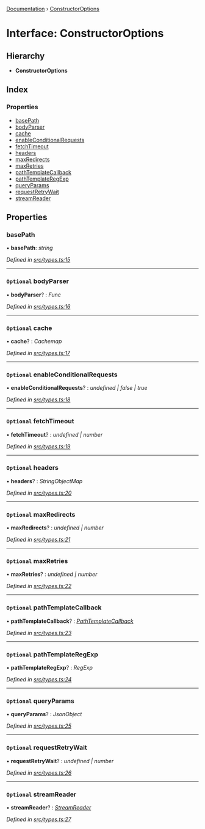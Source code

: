 [Documentation](../README.md) › [ConstructorOptions](constructoroptions.md)

# Interface: ConstructorOptions

## Hierarchy

* **ConstructorOptions**

## Index

### Properties

* [basePath](constructoroptions.md#basepath)
* [bodyParser](constructoroptions.md#optional-bodyparser)
* [cache](constructoroptions.md#optional-cache)
* [enableConditionalRequests](constructoroptions.md#optional-enableconditionalrequests)
* [fetchTimeout](constructoroptions.md#optional-fetchtimeout)
* [headers](constructoroptions.md#optional-headers)
* [maxRedirects](constructoroptions.md#optional-maxredirects)
* [maxRetries](constructoroptions.md#optional-maxretries)
* [pathTemplateCallback](constructoroptions.md#optional-pathtemplatecallback)
* [pathTemplateRegExp](constructoroptions.md#optional-pathtemplateregexp)
* [queryParams](constructoroptions.md#optional-queryparams)
* [requestRetryWait](constructoroptions.md#optional-requestretrywait)
* [streamReader](constructoroptions.md#optional-streamreader)

## Properties

###  basePath

• **basePath**: *string*

*Defined in [src/types.ts:15](https://github.com/dylanaubrey/getta/blob/5360e2b/src/types.ts#L15)*

___

### `Optional` bodyParser

• **bodyParser**? : *Func*

*Defined in [src/types.ts:16](https://github.com/dylanaubrey/getta/blob/5360e2b/src/types.ts#L16)*

___

### `Optional` cache

• **cache**? : *Cachemap*

*Defined in [src/types.ts:17](https://github.com/dylanaubrey/getta/blob/5360e2b/src/types.ts#L17)*

___

### `Optional` enableConditionalRequests

• **enableConditionalRequests**? : *undefined | false | true*

*Defined in [src/types.ts:18](https://github.com/dylanaubrey/getta/blob/5360e2b/src/types.ts#L18)*

___

### `Optional` fetchTimeout

• **fetchTimeout**? : *undefined | number*

*Defined in [src/types.ts:19](https://github.com/dylanaubrey/getta/blob/5360e2b/src/types.ts#L19)*

___

### `Optional` headers

• **headers**? : *StringObjectMap*

*Defined in [src/types.ts:20](https://github.com/dylanaubrey/getta/blob/5360e2b/src/types.ts#L20)*

___

### `Optional` maxRedirects

• **maxRedirects**? : *undefined | number*

*Defined in [src/types.ts:21](https://github.com/dylanaubrey/getta/blob/5360e2b/src/types.ts#L21)*

___

### `Optional` maxRetries

• **maxRetries**? : *undefined | number*

*Defined in [src/types.ts:22](https://github.com/dylanaubrey/getta/blob/5360e2b/src/types.ts#L22)*

___

### `Optional` pathTemplateCallback

• **pathTemplateCallback**? : *[PathTemplateCallback](../README.md#pathtemplatecallback)*

*Defined in [src/types.ts:23](https://github.com/dylanaubrey/getta/blob/5360e2b/src/types.ts#L23)*

___

### `Optional` pathTemplateRegExp

• **pathTemplateRegExp**? : *RegExp*

*Defined in [src/types.ts:24](https://github.com/dylanaubrey/getta/blob/5360e2b/src/types.ts#L24)*

___

### `Optional` queryParams

• **queryParams**? : *JsonObject*

*Defined in [src/types.ts:25](https://github.com/dylanaubrey/getta/blob/5360e2b/src/types.ts#L25)*

___

### `Optional` requestRetryWait

• **requestRetryWait**? : *undefined | number*

*Defined in [src/types.ts:26](https://github.com/dylanaubrey/getta/blob/5360e2b/src/types.ts#L26)*

___

### `Optional` streamReader

• **streamReader**? : *[StreamReader](../README.md#streamreader)*

*Defined in [src/types.ts:27](https://github.com/dylanaubrey/getta/blob/5360e2b/src/types.ts#L27)*
